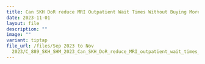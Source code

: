 ```yaml
---
title: Can SKH DoR reduce MRI Outpatient Wait Times Without Buying More Machines?
date: 2023-11-01
layout: file
description: ""
image: ""
variant: tiptap
file_url: /files/Sep 2023 to Nov
  2023/C_889_SKH_SHM_2023_Can_SKH_DoR_reduce_MRI_outpatient_wait_times_without_buying_more_machines.pdf
---
```

